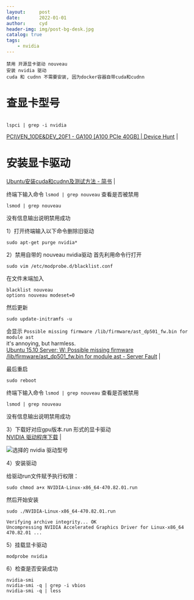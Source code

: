 ```yaml
---
layout:     post
date:       2022-01-01
author:     cyd
header-img: img/post-bg-desk.jpg
catalog: true
tags:
    - nvidia
---
```




```
禁用 开源显卡驱动 nouveau  
安装 nvidia 驱动  
cuda 和 cudnn 不需要安装, 因为docker容器自带cuda和cudnn  
```

# 查显卡型号

```

lspci | grep -i nvidia
```

<a href="https://devicehunt.com/view/type/pci/vendor/10DE/device/20F1" target="_blank">PCI\VEN_10DE&DEV_20F1 - GA100 [A100 PCIe 40GB] | Device Hunt</a>  |  <br>  



# 安装显卡驱动
<a href="https://www.jianshu.com/p/158ae8fcdb4a" target="_blank">Ubuntu安装cuda和cudnn及测试方法 - 简书</a>  |  <br>  


终端下输入命令 ` lsmod | grep nouveau ` 查看是否被禁用
```
lsmod | grep nouveau 
```
没有信息输出说明禁用成功



1）打开终端输入以下命令删除旧驱动
```
sudo apt-get purge nvidia*
```

2）禁用自带的 nouveau nvidia驱动
首先利用命令行打开
```
sudo vim /etc/modprobe.d/blacklist.conf
```

在文件末端加入
```
blacklist nouveau
options nouveau modeset=0
```

然后更新
```
sudo update-initramfs -u
```
会显示 ` Possible missing firmware /lib/firmware/ast_dp501_fw.bin for module ast `  
it's annoying, but harmless.   
<a href="https://serverfault.com/questions/755194/ubuntu-15-10-server-w-possible-missing-firmware-lib-firmware-ast-dp501-fw-bin" target="_blank">Ubuntu 15.10 Server; W: Possible missing firmware /lib/firmware/ast_dp501_fw.bin for module ast - Server Fault</a>  |  <br>  



最后重启
```
sudo reboot
```


终端下输入命令 `lsmod | grep nouveau` 查看是否被禁用
```
lsmod | grep nouveau
```
没有信息输出说明禁用成功  


3）下载好对应gpu版本.run 形式的显卡驱动  
<a href="https://www.nvidia.com/Download/index.aspx?lang=cn" target="_blank">NVIDIA 驱动程序下载</a>  |  <br>    

![选择的 nvidia 驱动型号](https://telegra.ph/file/245174dd2a8c3612f468d.png)  


4）安装驱动

给驱动run文件赋予执行权限：
```
sudo chmod a+x NVIDIA-Linux-x86_64-470.82.01.run
```

然后开始安装
```
sudo ./NVIDIA-Linux-x86_64-470.82.01.run
```

```
Verifying archive integrity... OK
Uncompressing NVIDIA Accelerated Graphics Driver for Linux-x86_64 470.82.01 ...
```

5）挂载显卡驱动
```
modprobe nvidia
```

6）检查是否安装成功
```
nvidia-smi
nvidia-smi -q | grep -i vbios
nvidia-smi -q | less
```

